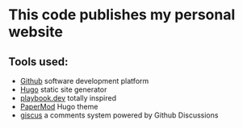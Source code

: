 # This code publishes my personal website

## Tools used:
* [Github](https://github.com/) software development platform
* [Hugo](https://gohugo.io) static site generator
* [playbook.dev](https://theplaybook.dev/docs/deploy-hugo-to-github-pages/) totally inspired
* [PaperMod](https://themes.gohugo.io/themes/hugo-papermod/) Hugo theme 
* [giscus](https://github.com/giscus/giscus) a comments system powered by Github Discussions
